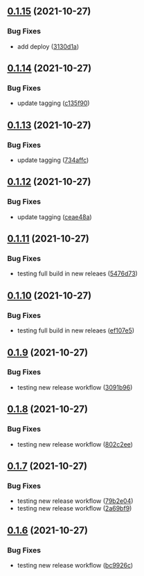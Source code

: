 ## [0.1.15](https://github.com/LucasCarioca/wedding-registration-admin/compare/v0.1.14...v0.1.15) (2021-10-27)


### Bug Fixes

* add deploy ([3130d1a](https://github.com/LucasCarioca/wedding-registration-admin/commit/3130d1a9220d203a6014ef5731a58dee4056bedf))

## [0.1.14](https://github.com/LucasCarioca/wedding-registration-admin/compare/v0.1.13...v0.1.14) (2021-10-27)


### Bug Fixes

* update tagging ([c135f90](https://github.com/LucasCarioca/wedding-registration-admin/commit/c135f9043d8362fd5a25cc11bb9de81c57194d47))

## [0.1.13](https://github.com/LucasCarioca/wedding-registration-admin/compare/v0.1.12...v0.1.13) (2021-10-27)


### Bug Fixes

* update tagging ([734affc](https://github.com/LucasCarioca/wedding-registration-admin/commit/734affcec07aea73b8fef2fab5006fb84186f22b))

## [0.1.12](https://github.com/LucasCarioca/wedding-registration-admin/compare/v0.1.11...v0.1.12) (2021-10-27)


### Bug Fixes

* update tagging ([ceae48a](https://github.com/LucasCarioca/wedding-registration-admin/commit/ceae48abbb61a8a15a4be0d0e01cfbdd2bdc35e3))

## [0.1.11](https://github.com/LucasCarioca/wedding-registration-admin/compare/v0.1.10...v0.1.11) (2021-10-27)


### Bug Fixes

* testing full build in new releaes ([5476d73](https://github.com/LucasCarioca/wedding-registration-admin/commit/5476d735c8548c821d412eaf2b70bdd9f322fed4))

## [0.1.10](https://github.com/LucasCarioca/wedding-registration-admin/compare/v0.1.9...v0.1.10) (2021-10-27)


### Bug Fixes

* testing full build in new releaes ([ef107e5](https://github.com/LucasCarioca/wedding-registration-admin/commit/ef107e5657a3c3a96d10dbec04299d392716a8eb))

## [0.1.9](https://github.com/LucasCarioca/wedding-registration-admin/compare/v0.1.8...v0.1.9) (2021-10-27)


### Bug Fixes

* testing new release workflow ([3091b96](https://github.com/LucasCarioca/wedding-registration-admin/commit/3091b9637538f621d44580fb65c6783cd248a491))

## [0.1.8](https://github.com/LucasCarioca/wedding-registration-admin/compare/v0.1.7...v0.1.8) (2021-10-27)


### Bug Fixes

* testing new release workflow ([802c2ee](https://github.com/LucasCarioca/wedding-registration-admin/commit/802c2ee23d4355caf2465fdf77b2a2387130d7e3))

## [0.1.7](https://github.com/LucasCarioca/wedding-registration-admin/compare/v0.1.6...v0.1.7) (2021-10-27)


### Bug Fixes

* testing new release workflow ([79b2e04](https://github.com/LucasCarioca/wedding-registration-admin/commit/79b2e0451efebc2fb504a70194af042591b9f70b))
* testing new release workflow ([2a69bf9](https://github.com/LucasCarioca/wedding-registration-admin/commit/2a69bf92492d470e6aac98f0e53282c65d73eaf4))

## [0.1.6](https://github.com/LucasCarioca/wedding-registration-admin/compare/v0.1.5...v0.1.6) (2021-10-27)


### Bug Fixes

* testing new release workflow ([bc9926c](https://github.com/LucasCarioca/wedding-registration-admin/commit/bc9926c1df5e6de9142917db4bd8efb37f98af33))
